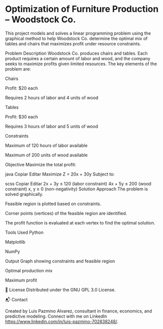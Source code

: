 # Optimization of Furniture Production – Woodstock Co.
This project models and solves a linear programming problem using the graphical method to help Woodstock Co. determine the optimal mix of tables and chairs that maximizes profit under resource constraints.

Problem Description
Woodstock Co. produces chairs and tables. Each product requires a certain amount of labor and wood, and the company seeks to maximize profits given limited resources. The key elements of the problem are:

Chairs

Profit: $20 each

Requires 2 hours of labor and 4 units of wood

Tables

Profit: $30 each

Requires 3 hours of labor and 5 units of wood

Constraints

Maximum of 120 hours of labor available

Maximum of 200 units of wood available

Objective
Maximize the total profit:

java
Copiar
Editar
Maximize Z = 20x + 30y
Subject to:

scss
Copiar
Editar
2x + 3y ≤ 120  (labor constraint)
4x + 5y ≤ 200  (wood constraint)
x, y ≥ 0       (non-negativity)
Solution Approach
The problem is solved graphically.

Feasible region is plotted based on constraints.

Corner points (vertices) of the feasible region are identified.

The profit function is evaluated at each vertex to find the optimal solution.

Tools Used
Python

Matplotlib

NumPy

Output
Graph showing constraints and feasible region

Optimal production mix

Maximum profit

📝 License Distributed under the GNU GPL 3.0 License.

📬 Contact

Created by Luis Pazmino Alvarez, consultant in finance, economics, and predictive modeling. Connect with me on LinkedIn https://www.linkedin.com/in/luis-pazmino-702838248/.
